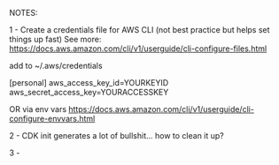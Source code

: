 NOTES:

1 - Create a credentials file for AWS CLI (not best practice but helps set things up fast)
See more: https://docs.aws.amazon.com/cli/v1/userguide/cli-configure-files.html

add to ~/.aws/credentials

[personal]
aws_access_key_id=YOURKEYID
aws_secret_access_key=YOURACCESSKEY

OR via env vars
https://docs.aws.amazon.com/cli/v1/userguide/cli-configure-envvars.html

2 - CDK init generates a lot of bullshit... how to clean it up?

3 - 
